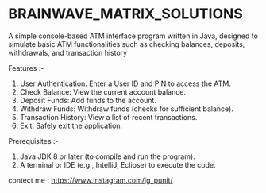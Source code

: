 # BRAINWAVE_MATRIX_SOLUTIONS

A simple console-based ATM interface program written in Java, designed to simulate basic ATM functionalities such as checking balances, deposits, withdrawals, and transaction history

Features :-
1) User Authentication: Enter a User ID and PIN to access the ATM.
2) Check Balance: View the current account balance.
3) Deposit Funds: Add funds to the account.
4) Withdraw Funds: Withdraw funds (checks for sufficient balance).
5) Transaction History: View a list of recent transactions.
6) Exit: Safely exit the application.

Prerequisites :-
1) Java JDK 8 or later (to compile and run the program).
2) A terminal or IDE (e.g., IntelliJ, Eclipse) to execute the code.


contect me : https://www.instagram.com/ig_punit/
